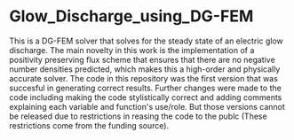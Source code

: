 # Glow_Discharge_using_DG-FEM
This is a DG-FEM solver that solves for the steady state of an electric glow discharge. The main novelty in this work is the implementation of a positivity preserving flux scheme that ensures that there are no negative number densities predicted, which makes this a high-order and physically accurate solver.
The code in this repository was the first version that was succesful in generating correct results. Further changes were made to the code including making the code stylistically correct and adding comments explaining each variable and function's use/role. But those versions cannot be released due to restrictions in reasing the code to the publc (These restrictions come from the funding source).
